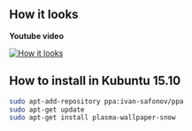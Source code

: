 ## How it looks

**Youtube video**

[![How it looks](https://img.youtube.com/vi/uj8VSp3dTjU/0.jpg)](https://www.youtube.com/watch?v=uj8VSp3dTjU)

## How to install in Kubuntu 15.10

```bash
sudo apt-add-repository ppa:ivan-safonov/ppa
sudo apt-get update
sudo apt-get install plasma-wallpaper-snow
```

